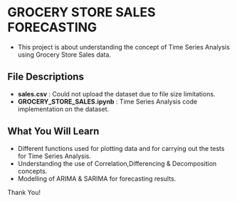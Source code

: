 # GROCERY STORE SALES FORECASTING
- This project is about understanding the concept of Time Series Analysis using Grocery Store Sales data.

## File Descriptions
- **sales.csv** : Could not upload the dataset due to file size limitations.
- **GROCERY_STORE_SALES.ipynb** : Time Series Analysis code implementation on the dataset.

## What You Will Learn
- Different functions used for plotting data and for carrying out the tests for Time Series Analysis.
- Understanding the use of Correlation,Differencing & Decomposition concepts.
- Modelling of ARIMA & SARIMA for forecasting results.

Thank You!
